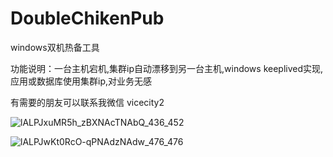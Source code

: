 # DoubleChikenPub
windows双机热备工具

功能说明：一台主机宕机,集群ip自动漂移到另一台主机,windows keeplived实现,应用或数据库使用集群ip,对业务无感




有需要的朋友可以联系我微信 vicecity2


![lALPJxuMR5h_zBXNAcTNAbQ_436_452](https://user-images.githubusercontent.com/33239560/185076912-8db87595-e6fb-4cad-ad01-32ec1937e6eb.png)

![lALPJwKt0RcO-qPNAdzNAdw_476_476](https://user-images.githubusercontent.com/33239560/185077056-60b58730-fffa-4cdb-8a21-bc588b56c359.png)
